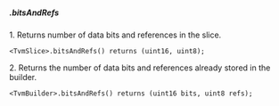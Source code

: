 ##### .bitsAndRefs

1\. Returns number of data bits and references in the slice.
```
<TvmSlice>.bitsAndRefs() returns (uint16, uint8);
```

2\. Returns the number of data bits and references already stored in the builder. 
```
<TvmBuilder>.bitsAndRefs() returns (uint16 bits, uint8 refs);
```
